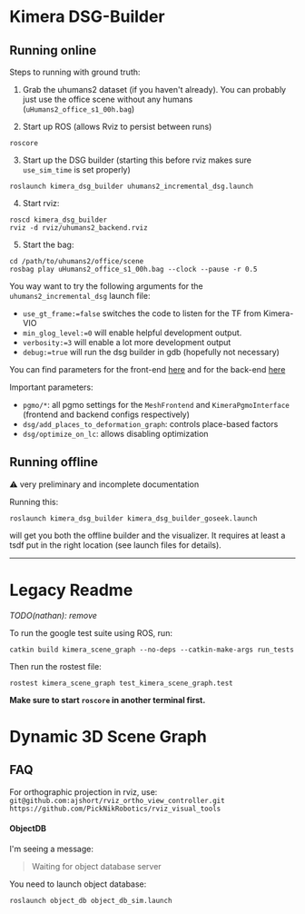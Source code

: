 # Kimera DSG-Builder

## Running online

Steps to running with ground truth:

  1. Grab the uhumans2 dataset (if you haven't already). You can probably just use the office scene without any humans (`uHumans2_office_s1_00h.bag`)

  2. Start up ROS (allows Rviz to persist between runs)

    roscore

  3. Start up the DSG builder (starting this before rviz makes sure `use_sim_time` is set properly)

    roslaunch kimera_dsg_builder uhumans2_incremental_dsg.launch

  4. Start rviz:

    roscd kimera_dsg_builder
    rviz -d rviz/uhumans2_backend.rviz

  5. Start the bag:

    cd /path/to/uhumans2/office/scene
    rosbag play uHumans2_office_s1_00h.bag --clock --pause -r 0.5

You way want to try the following arguments for the `uhumans2_incremental_dsg` launch file:

  - `use_gt_frame:=false` switches the code to listen for the TF from Kimera-VIO
  - `min_glog_level:=0` will enable helpful development output.
  - `verbosity:=3` will enable a lot more development output
  - `debug:=true` will run the dsg builder in gdb (hopefully not necessary)

You can find parameters for the front-end [here](config/dsg_frontend_config.yaml)
and for the back-end [here](config/dsg_backend_config.yaml)

Important parameters:

  - `pgmo/*`: all pgmo settings for the `MeshFrontend` and `KimeraPgmoInterface` (frontend and backend configs respectively)
  - `dsg/add_places_to_deformation_graph`: controls place-based factors
  - `dsg/optimize_on_lc`: allows disabling optimization

## Running offline

:warning: very preliminary and incomplete documentation

Running this:

```
roslaunch kimera_dsg_builder kimera_dsg_builder_goseek.launch
```

will get you both the offline builder and the visualizer. It requires at least a tsdf put in the right location (see launch files for details).

---

# Legacy Readme

*TODO(nathan): remove*

To run the google test suite using ROS, run:

```
catkin build kimera_scene_graph --no-deps --catkin-make-args run_tests
```

Then run the rostest file:

```
rostest kimera_scene_graph test_kimera_scene_graph.test
```

**Make sure to start `roscore` in another terminal first.**

# Dynamic 3D Scene Graph

## FAQ

For orthographic projection in rviz, use:
`git@github.com:ajshort/rviz_ortho_view_controller.git`
`https://github.com/PickNikRobotics/rviz_visual_tools`

#### ObjectDB

I'm seeing a message:
> Waiting for object database server

You need to launch object database:
```
roslaunch object_db object_db_sim.launch
```
